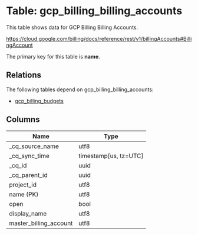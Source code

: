 # Table: gcp_billing_billing_accounts

This table shows data for GCP Billing Billing Accounts.

https://cloud.google.com/billing/docs/reference/rest/v1/billingAccounts#BillingAccount

The primary key for this table is **name**.

## Relations

The following tables depend on gcp_billing_billing_accounts:
  - [gcp_billing_budgets](gcp_billing_budgets)

## Columns

| Name          | Type          |
| ------------- | ------------- |
|_cq_source_name|utf8|
|_cq_sync_time|timestamp[us, tz=UTC]|
|_cq_id|uuid|
|_cq_parent_id|uuid|
|project_id|utf8|
|name (PK)|utf8|
|open|bool|
|display_name|utf8|
|master_billing_account|utf8|
